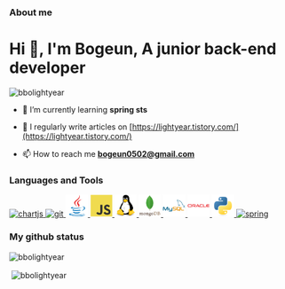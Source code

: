### About me

<h1 align="left">Hi 👋, I'm Bogeun, A junior back-end developer</h1>
<p align="left"> <img src="https://komarev.com/ghpvc/?username=bbolightyear&label=Profile%20views&color=0e75b6&style=flat" alt="bbolightyear" /> </p>

- 🌱 I’m currently learning **spring sts**

- 📝 I regularly write articles on [https://lightyear.tistory.com/](https://lightyear.tistory.com/)

- 📫 How to reach me **bogeun0502@gmail.com**


<p align="left">
</p>

<h3 align="left">Languages and Tools</h3>
<p align="left"> <a href="https://www.chartjs.org" target="_blank" rel="noreferrer"> <img src="https://www.chartjs.org/media/logo-title.svg" alt="chartjs" width="40" height="40"/> </a> <a href="https://git-scm.com/" target="_blank" rel="noreferrer"> <img src="https://www.vectorlogo.zone/logos/git-scm/git-scm-icon.svg" alt="git" width="40" height="40"/> </a> <a href="https://www.java.com" target="_blank" rel="noreferrer"> <img src="https://raw.githubusercontent.com/devicons/devicon/master/icons/java/java-original.svg" alt="java" width="40" height="40"/> </a> <a href="https://developer.mozilla.org/en-US/docs/Web/JavaScript" target="_blank" rel="noreferrer"> <img src="https://raw.githubusercontent.com/devicons/devicon/master/icons/javascript/javascript-original.svg" alt="javascript" width="40" height="40"/> </a> <a href="https://www.linux.org/" target="_blank" rel="noreferrer"> <img src="https://raw.githubusercontent.com/devicons/devicon/master/icons/linux/linux-original.svg" alt="linux" width="40" height="40"/> </a> <a href="https://www.mongodb.com/" target="_blank" rel="noreferrer"> <img src="https://raw.githubusercontent.com/devicons/devicon/master/icons/mongodb/mongodb-original-wordmark.svg" alt="mongodb" width="40" height="40"/> </a> <a href="https://www.mysql.com/" target="_blank" rel="noreferrer"> <img src="https://raw.githubusercontent.com/devicons/devicon/master/icons/mysql/mysql-original-wordmark.svg" alt="mysql" width="40" height="40"/> </a> <a href="https://www.oracle.com/" target="_blank" rel="noreferrer"> <img src="https://raw.githubusercontent.com/devicons/devicon/master/icons/oracle/oracle-original.svg" alt="oracle" width="40" height="40"/> </a> <a href="https://www.python.org" target="_blank" rel="noreferrer"> <img src="https://raw.githubusercontent.com/devicons/devicon/master/icons/python/python-original.svg" alt="python" width="40" height="40"/> </a> <a href="https://spring.io/" target="_blank" rel="noreferrer"> <img src="https://www.vectorlogo.zone/logos/springio/springio-icon.svg" alt="spring" width="40" height="40"/> </a> </p>

<h3 align="left">My github status</h3>
<p><img align="center" src="https://github-readme-stats.vercel.app/api/top-langs?username=bbolightyear&show_icons=true&locale=en&layout=compact" alt="bbolightyear" /></p>

<p>&nbsp;<img align="center" src="https://github-readme-stats.vercel.app/api?username=bbolightyear&show_icons=true&locale=en" alt="bbolightyear" /></p>
